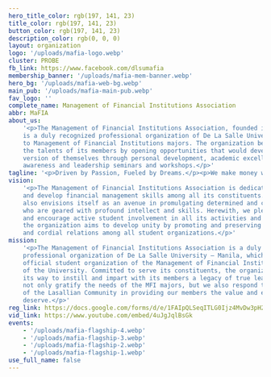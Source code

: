 ```yaml
---
hero_title_color: rgb(197, 141, 23)
title_color: rgb(197, 141, 23)
button_color: rgb(197, 141, 23)
description_color: rgb(0, 0, 0)
layout: organization
logo: '/uploads/mafia-logo.webp'
cluster: PROBE
fb_link: https://www.facebook.com/dlsumafia
membership_banner: '/uploads/mafia-mem-banner.webp'
hero_bg: '/uploads/mafia-web-bg.webp'
main_pub: '/uploads/mafia-main-pub.webp'
fav_logo: ''
complete_name: Management of Financial Institutions Association
abbr: MaFIA
about_us:
    '<p>The Management of Financial Institutions Association, founded in 1978
    is a duly recognized professional organization of De La Salle University that caters
    to Management of Financial Institutions majors. The organization believes in nurturing
    the talents of its members by opening opportunities that would develop the best
    version of themselves through personal development, academic excellence, social
    awareness and leadership seminars and workshops.</p>'
tagline: '<p>Driven by Passion, Fueled by Dreams.</p><p>We make money work. </p>'
vision:
    '<p>The Management of Financial Institutions Association is dedicated to foster
    and develop financial management skills among all its constituents. The organization
    also envisions itself as an avenue in promulgating determined and competitive leaders
    who are geared with profound intellect and skills. Herewith, we pledge to support
    and encourage active student involvement in all its activities and events. Lastly,
    the organization aims to develop unity by promoting and preserving benevolent communications
    and cordial relations among all student organizations.</p>'
mission:
    '<p>The Management of Financial Institutions Association is a duly recognized
    professional organization of De La Salle University – Manila, which serves as the
    official student organization of the Management of Financial Institutions majors
    of the University. Committed to serve its constituents, the organization will struggle
    its way to instill and impart with its members a legacy of true leadership. We do
    not only gratify the needs of the MFI majors, but we also respond to the demands
    of the Lasallian Community in providing our members the value and excellence they
    deserve.</p>'
reg_link: https://docs.google.com/forms/d/e/1FAIpQLSeqITLG0Ijz4MvDw3pH2vlbDNN6IISxnwU-2LrgNfnYG3vsOg/viewform?usp=sf_link
vid_link: https://www.youtube.com/embed/4uJgJqlBsGk
events:
    - '/uploads/mafia-flagship-4.webp'
    - '/uploads/mafia-flagship-3.webp'
    - '/uploads/mafia-flagship-2.webp'
    - '/uploads/mafia-flagship-1.webp'
use_full_name: false
---
```

